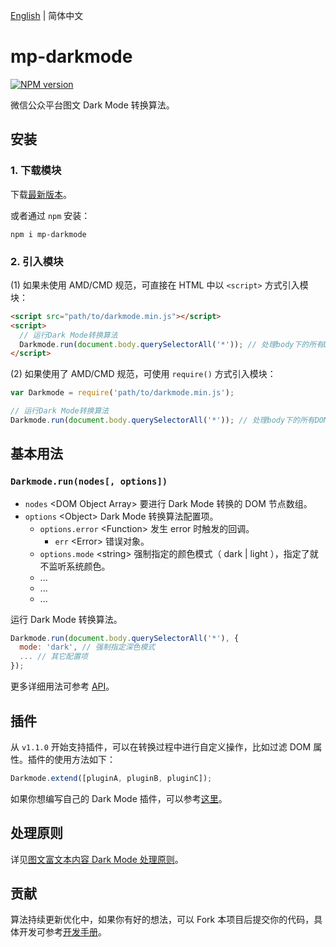 [English](./README.md) | 简体中文

mp-darkmode
==============================
[![NPM version][npm-image]][npm-url]

微信公众平台图文 Dark Mode 转换算法。

## 安装

### 1. 下载模块

下载[最新版本](https://github.com/wechatjs/mp-darkmode/releases)。

或者通过 `npm` 安装：

```shell
npm i mp-darkmode
```

### 2. 引入模块

(1) 如果未使用 AMD/CMD 规范，可直接在 HTML 中以 `<script>` 方式引入模块：

```html
<script src="path/to/darkmode.min.js"></script>
<script>
  // 运行Dark Mode转换算法
  Darkmode.run(document.body.querySelectorAll('*')); // 处理body下的所有DOM节点
</script>
```

(2) 如果使用了 AMD/CMD 规范，可使用 `require()` 方式引入模块：

```javascript
var Darkmode = require('path/to/darkmode.min.js');

// 运行Dark Mode转换算法
Darkmode.run(document.body.querySelectorAll('*')); // 处理body下的所有DOM节点
```

## 基本用法

### `Darkmode.run(nodes[, options])`

- `nodes` &lt;DOM Object Array&gt; 要进行 Dark Mode 转换的 DOM 节点数组。
- `options` &lt;Object&gt; Dark Mode 转换算法配置项。
  - `options.error` &lt;Function&gt; 发生 error 时触发的回调。
    - `err` &lt;Error&gt; 错误对象。
  - `options.mode` &lt;string&gt; 强制指定的颜色模式（ dark | light ），指定了就不监听系统颜色。
  - ...
  - ...
  - ...

运行 Dark Mode 转换算法。

```javascript
Darkmode.run(document.body.querySelectorAll('*'), {
  mode: 'dark', // 强制指定深色模式
  ... // 其它配置项
});
```

更多详细用法可参考 [API](./doc/cn/API.md)。

## 插件

从 `v1.1.0` 开始支持插件，可以在转换过程中进行自定义操作，比如过滤 DOM 属性。插件的使用方法如下：

```javascript
Darkmode.extend([pluginA, pluginB, pluginC]);
```

如果你想编写自己的 Dark Mode 插件，可以参考[这里](./doc/cn/plugins.md)。

## 处理原则

详见[图文富文本内容 Dark Mode 处理原则](./doc/cn/principle.md)。

## 贡献

算法持续更新优化中，如果你有好的想法，可以 Fork 本项目后提交你的代码，具体开发可参考[开发手册](./doc/cn/develop.md)。

[npm-url]: https://www.npmjs.com/package/mp-darkmode
[npm-image]: https://img.shields.io/npm/v/mp-darkmode.svg
